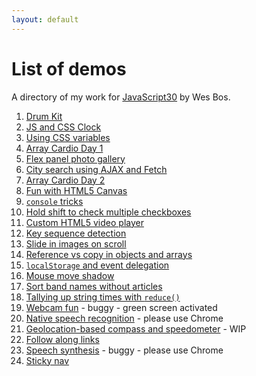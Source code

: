 ```yaml
---
layout: default
---
```


# List of demos

A directory of my work for [JavaScript30](https://javascript30.com/) by Wes Bos.

1. [Drum Kit](/js30/01-drum-kit/)
2. [JS and CSS Clock](/js30/02-js-css-clock/)
3. [Using CSS variables](/js30/03-css-variables/)
4. [Array Cardio Day 1](/js30/04-array-cardio-1/)
5. [Flex panel photo gallery](/js30/05-flex-panel-gallery/)
6. [City search using AJAX and Fetch](/js30/06-type-ahead/)
7. [Array Cardio Day 2](/js30/07-array-cardio-2/)
8. [Fun with HTML5 Canvas](/js30/08-html5-canvas/)
9. [`console` tricks](/js30/09-console-tricks/)
10. [Hold shift to check multiple checkboxes](/js30/10-hold-shift-and-check/)
11. [Custom HTML5 video player](/js30/11-html5-video-player/)
12. [Key sequence detection](/js30/12-key-sequence-detection/)
13. [Slide in images on scroll](/js30/13-slide-in-on-scroll/)
14. [Reference vs copy in objects and arrays](/js30/14-reference-vs-copy/)
15. [`localStorage` and event delegation](/js30/15-localstorage/)
16. [Mouse move shadow](/js30/16-mouse-move-shadow/)
17. [Sort band names without articles](/js30/17-sort-without-articles/)
18. [Tallying up string times with `reduce()`](/js30/18-adding-with-reduce/)
19. [Webcam fun](/js30/19-webcam-fun/) - buggy - green screen activated
20. [Native speech recognition](/js30/20-speech-detection/) - please use Chrome
21. [Geolocation-based compass and speedometer](/js30/21-geolocation/) - WIP
22. [Follow along links](/js30/22-follow-along-links/)
23. [Speech synthesis](/js30/23-speech-synthesis/) - buggy - please use Chrome
24. [Sticky nav](/js30/24-sticky-nav/)
